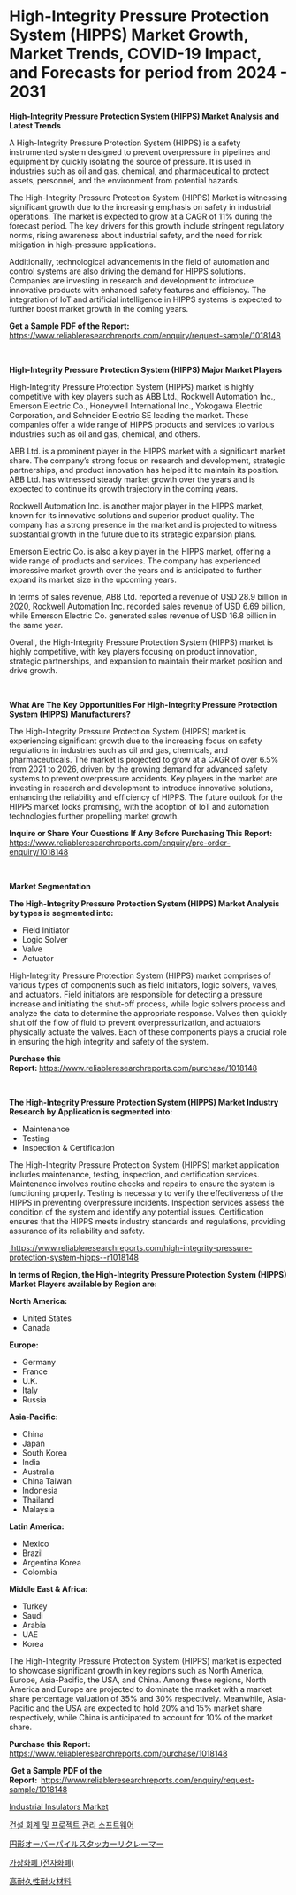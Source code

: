 <p><h1>High-Integrity Pressure Protection System (HIPPS) Market Growth, Market Trends, COVID-19 Impact, and Forecasts for period from 2024 - 2031</h1></p><p><strong>High-Integrity Pressure Protection System (HIPPS) Market Analysis and Latest Trends</strong></p>
<p><p>A High-Integrity Pressure Protection System (HIPPS) is a safety instrumented system designed to prevent overpressure in pipelines and equipment by quickly isolating the source of pressure. It is used in industries such as oil and gas, chemical, and pharmaceutical to protect assets, personnel, and the environment from potential hazards.</p><p>The High-Integrity Pressure Protection System (HIPPS) Market is witnessing significant growth due to the increasing emphasis on safety in industrial operations. The market is expected to grow at a CAGR of 11% during the forecast period. The key drivers for this growth include stringent regulatory norms, rising awareness about industrial safety, and the need for risk mitigation in high-pressure applications.</p><p>Additionally, technological advancements in the field of automation and control systems are also driving the demand for HIPPS solutions. Companies are investing in research and development to introduce innovative products with enhanced safety features and efficiency. The integration of IoT and artificial intelligence in HIPPS systems is expected to further boost market growth in the coming years.</p></p>
<p><strong>Get a Sample PDF of the Report:&nbsp;</strong> <a href="https://www.reliableresearchreports.com/enquiry/request-sample/1018148">https://www.reliableresearchreports.com/enquiry/request-sample/1018148</a></p>
<p>&nbsp;</p>
<p><strong>High-Integrity Pressure Protection System (HIPPS) Major Market Players</strong></p>
<p><p>High-Integrity Pressure Protection System (HIPPS) market is highly competitive with key players such as ABB Ltd., Rockwell Automation Inc., Emerson Electric Co., Honeywell International Inc., Yokogawa Electric Corporation, and Schneider Electric SE leading the market. These companies offer a wide range of HIPPS products and services to various industries such as oil and gas, chemical, and others.</p><p>ABB Ltd. is a prominent player in the HIPPS market with a significant market share. The company’s strong focus on research and development, strategic partnerships, and product innovation has helped it to maintain its position. ABB Ltd. has witnessed steady market growth over the years and is expected to continue its growth trajectory in the coming years.</p><p>Rockwell Automation Inc. is another major player in the HIPPS market, known for its innovative solutions and superior product quality. The company has a strong presence in the market and is projected to witness substantial growth in the future due to its strategic expansion plans.</p><p>Emerson Electric Co. is also a key player in the HIPPS market, offering a wide range of products and services. The company has experienced impressive market growth over the years and is anticipated to further expand its market size in the upcoming years.</p><p>In terms of sales revenue, ABB Ltd. reported a revenue of USD 28.9 billion in 2020, Rockwell Automation Inc. recorded sales revenue of USD 6.69 billion, while Emerson Electric Co. generated sales revenue of USD 16.8 billion in the same year.</p><p>Overall, the High-Integrity Pressure Protection System (HIPPS) market is highly competitive, with key players focusing on product innovation, strategic partnerships, and expansion to maintain their market position and drive growth.</p></p>
<p>&nbsp;</p>
<p><strong>What Are The Key Opportunities For High-Integrity Pressure Protection System (HIPPS) Manufacturers?</strong></p>
<p><p>The High-Integrity Pressure Protection System (HIPPS) market is experiencing significant growth due to the increasing focus on safety regulations in industries such as oil and gas, chemicals, and pharmaceuticals. The market is projected to grow at a CAGR of over 6.5% from 2021 to 2026, driven by the growing demand for advanced safety systems to prevent overpressure accidents. Key players in the market are investing in research and development to introduce innovative solutions, enhancing the reliability and efficiency of HIPPS. The future outlook for the HIPPS market looks promising, with the adoption of IoT and automation technologies further propelling market growth.</p></p>
<p><strong>Inquire or Share Your Questions If Any Before Purchasing This Report:</strong> <a href="https://www.reliableresearchreports.com/enquiry/pre-order-enquiry/1018148">https://www.reliableresearchreports.com/enquiry/pre-order-enquiry/1018148</a></p>
<p>&nbsp;</p>
<p><strong>Market Segmentation</strong></p>
<p><strong>The High-Integrity Pressure Protection System (HIPPS) Market Analysis by types is segmented into:</strong></p>
<p><ul><li>Field Initiator</li><li>Logic Solver</li><li>Valve</li><li>Actuator</li></ul></p>
<p><p>High-Integrity Pressure Protection System (HIPPS) market comprises of various types of components such as field initiators, logic solvers, valves, and actuators. Field initiators are responsible for detecting a pressure increase and initiating the shut-off process, while logic solvers process and analyze the data to determine the appropriate response. Valves then quickly shut off the flow of fluid to prevent overpressurization, and actuators physically actuate the valves. Each of these components plays a crucial role in ensuring the high integrity and safety of the system.</p></p>
<p><strong>Purchase this Report:&nbsp;</strong><a href="https://www.reliableresearchreports.com/purchase/1018148">https://www.reliableresearchreports.com/purchase/1018148</a></p>
<p>&nbsp;</p>
<p><strong>The High-Integrity Pressure Protection System (HIPPS) Market Industry Research by Application is segmented into:</strong></p>
<p><ul><li>Maintenance</li><li>Testing</li><li>Inspection & Certification</li></ul></p>
<p><p>The High-Integrity Pressure Protection System (HIPPS) market application includes maintenance, testing, inspection, and certification services. Maintenance involves routine checks and repairs to ensure the system is functioning properly. Testing is necessary to verify the effectiveness of the HIPPS in preventing overpressure incidents. Inspection services assess the condition of the system and identify any potential issues. Certification ensures that the HIPPS meets industry standards and regulations, providing assurance of its reliability and safety.</p></p>
<p><a href="https://www.reliableresearchreports.com/high-integrity-pressure-protection-system-hipps--r1018148">&nbsp;https://www.reliableresearchreports.com/high-integrity-pressure-protection-system-hipps--r1018148</a></p>
<p><strong>In terms of Region, the High-Integrity Pressure Protection System (HIPPS) Market Players available by Region are:</strong></p>
<p>
    <p> <strong> North America: </strong>
        <ul>
            <li>United States</li>
            <li>Canada</li>
        </ul>
        </p> 
    <p> <strong> Europe: </strong>
        <ul>
            <li>Germany</li>
            <li>France</li>
            <li>U.K.</li>
            <li>Italy</li>
            <li>Russia</li>
        </ul>
        </p> 
    <p> <strong> Asia-Pacific: </strong>
        <ul>
            <li>China</li>
            <li>Japan</li>
            <li>South Korea</li>
            <li>India</li>
            <li>Australia</li>
            <li>China Taiwan</li>
            <li>Indonesia</li>
            <li>Thailand</li>
            <li>Malaysia</li>
        </ul>
        </p> 
    <p> <strong> Latin America: </strong>
        <ul>
            <li>Mexico</li>
            <li>Brazil</li>
            <li>Argentina Korea</li>
            <li>Colombia</li>
        </ul>
        </p> 
    <p> <strong> Middle East & Africa: </strong>
        <ul>
            <li>Turkey</li>
            <li>Saudi</li>
            <li>Arabia</li>
            <li>UAE</li>
            <li>Korea</li>
        </ul>
    </p>
    </p>
<p><p>The High-Integrity Pressure Protection System (HIPPS) market is expected to showcase significant growth in key regions such as North America, Europe, Asia-Pacific, the USA, and China. Among these regions, North America and Europe are projected to dominate the market with a market share percentage valuation of 35% and 30% respectively. Meanwhile, Asia-Pacific and the USA are expected to hold 20% and 15% market share respectively, while China is anticipated to account for 10% of the market share.</p></p>
<p><strong>Purchase this Report: </strong><a href="https://www.reliableresearchreports.com/purchase/1018148">https://www.reliableresearchreports.com/purchase/1018148</a></p>
<p>&nbsp;<strong>Get a Sample PDF of the Report:&nbsp;&nbsp;</strong><a href="https://www.reliableresearchreports.com/enquiry/request-sample/1018148">https://www.reliableresearchreports.com/enquiry/request-sample/1018148</a></p>
<p><strong></strong></p>
<p><p><a href="https://github.com/biheemgalvinlouises6hokrh3h/Market-Research-Report-List-2/blob/main/industrial-insulators-market.md">Industrial Insulators Market</a></p><p><a href="https://medium.com/@lucianmaluan2022/%EA%B1%B4%EC%84%A4-%ED%9A%8C%EA%B3%84-%EB%B0%8F-%ED%94%84%EB%A1%9C%EC%A0%9D%ED%8A%B8-%EA%B4%80%EB%A6%AC-%EC%86%8C%ED%94%84%ED%8A%B8%EC%9B%A8%EC%96%B4-%EC%8B%9C%EC%9E%A5-%EB%B6%84%EC%84%9D-cagr-%EC%8B%9C%EC%9E%A5-%EC%84%B8%EB%B6%84%ED%99%94-%EB%B0%8F-%EA%B8%80%EB%A1%9C%EB%B2%8C-%EC%82%B0%EC%97%85-%EA%B0%9C%EC%9A%94-cdb3dc62c9ab">건설 회계 및 프로젝트 관리 소프트웨어</a></p><p><a href="https://github.com/zoetazuur/Market-Research-Report-List-1/blob/main/668228087544.md">円形オーバーパイルスタッカーリクレーマー</a></p><p><a href="https://medium.com/@earlfeffersj/%EA%B0%80%EC%83%81-%ED%99%94%ED%8F%90-%EC%A0%84%EC%9E%90-%ED%99%94%ED%8F%90-%EC%8B%9C%EC%9E%A5-%EA%B7%9C%EB%AA%A8-cagr-%ED%8A%B8%EB%A0%8C%EB%93%9C-2024-2030-61a6faeae01f">가상화폐 (전자화폐)</a></p><p><a href="https://github.com/VinceMarvin1/Market-Research-Report-List-1/blob/main/315991387545.md">高耐久性耐火材料</a></p></p>